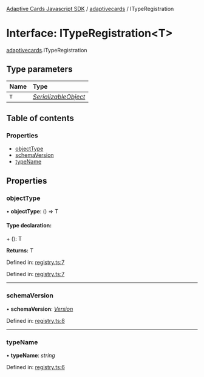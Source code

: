 [Adaptive Cards Javascript SDK](../README.md) / [adaptivecards](../modules/adaptivecards.md) / ITypeRegistration

# Interface: ITypeRegistration<T\>

[adaptivecards](../modules/adaptivecards.md).ITypeRegistration

## Type parameters

| Name | Type                                                                   |
| :--- | :--------------------------------------------------------------------- |
| `T`  | [_SerializableObject_](../classes/serialization.serializableobject.md) |

## Table of contents

### Properties

- [objectType](adaptivecards.ityperegistration.md#objecttype)
- [schemaVersion](adaptivecards.ityperegistration.md#schemaversion)
- [typeName](adaptivecards.ityperegistration.md#typename)

## Properties

### objectType

• **objectType**: () => T

#### Type declaration:

\+ (): T

**Returns:** T

Defined in: [registry.ts:7](https://github.com/microsoft/AdaptiveCards/blob/0938a1f10/source/nodejs/adaptivecards/src/registry.ts#L7)

Defined in: [registry.ts:7](https://github.com/microsoft/AdaptiveCards/blob/0938a1f10/source/nodejs/adaptivecards/src/registry.ts#L7)

---

### schemaVersion

• **schemaVersion**: [_Version_](../classes/serialization.version.md)

Defined in: [registry.ts:8](https://github.com/microsoft/AdaptiveCards/blob/0938a1f10/source/nodejs/adaptivecards/src/registry.ts#L8)

---

### typeName

• **typeName**: _string_

Defined in: [registry.ts:6](https://github.com/microsoft/AdaptiveCards/blob/0938a1f10/source/nodejs/adaptivecards/src/registry.ts#L6)
